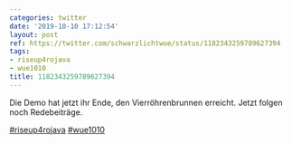 ```yaml
---
categories: twitter
date: '2019-10-10 17:12:54'
layout: post
ref: https://twitter.com/schwarzlichtwue/status/1182343259789627394
tags:
- riseup4rojava
- wue1010
title: 1182343259789627394
---
```

Die Demo hat jetzt ihr Ende, den Vierröhrenbrunnen erreicht. Jetzt folgen noch Redebeiträge.

[#riseup4rojava](/t/riseup4rojava) [#wue1010](/t/wue1010) 